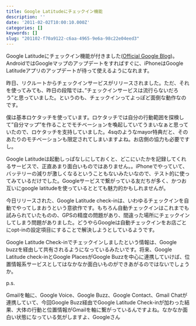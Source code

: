 ```yaml
---
title: Google Latitudeにチェックイン機能
description: ''
date: '2011-02-02T10:00:10.000Z'
categories: []
keywords: []
slug: "201102-f70a9122-c6aa-4965-9e6a-98c22e04eed3"
---
```

Google Latitudeにチェックイン機能が付きました([Official Google Blog](http://googleblog.blogspot.com/2011/02/check-in-with-google-latitude.html))。AndroidではGoogleマップのアップデートをすればすぐに、iPhoneはGoogle Latitudeアプリのアップデートが待って使えるようになれます。

昨日、リクルートからチェックインサービスがリリースされました。ただ、それを使ってみても、昨日の段階では、”チェックインサービスは流行らないだろう”と思っていました。というのも、チェックインってよっぽど面倒な動作なのです。

僕は基本ロケタッチを使っています。ロケタッチでは自分の行動範囲を探検して”自分マップ”を作ることでモチベーションを喚起していてうまいなぁと思っていたので、ロケタッチを支持していました。4sqのようなmayor特典だと、そのあたりのモチベーションも限定されてしまいますよね。お店側の協力も必要ですし。

Google Latitudeは起動しっぱなしにしておくと、どこにいたかを記録してくれるサービスで、正直あまり面白いものではありません。。iPhoneでやっていて、バッテリーの減りが激しくなるということもないみたいなので、テスト的に使ってみているだけでした。Googleサービスで繋がっている友だちが多く、かつお互いにgoogle latitudeを使っているととても魅力的かもしれませんが。

今日リリースされた、Google Latitude check-inは、いわゆるチェックインを自動でやってしまおうという意欲作です。もちろん自動チェックインはこれまでも試みられていたものの、GPSの精度の問題があり、間違った場所にチェックインしてしまう問題がありました。どうやらGoogleは自動チェックインをお店ごとにopt-inの設定項目にすることで解決しようとしているようです。

Google Latitude Check-inでチェックインしましたという情報は、Google buzzを経由して共有されるようになっているみたいです。将来、Google Latitude check-inとGoogle PlacesがGoogle Buzzを中心に連携していけば、位置情報系サービスとしてはなかなか面白いものができあがるのではないでしょうか。

p.s.

Gmailを軸に、Google Voice、Google Buzz、Google Contact、Gmail Chatが連携していて、今回Google Buzz経由でGoogle Latitude Check-inが加わった結果、大体の行動と位置情報がGmailを軸に繋がっているんですよね。なかなか面白い状態になっている気がしますよ、Googleさん